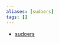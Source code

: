 ```yaml
---
aliases: [sudoers]
tags: []
---
```


- [sudoers](https://www.digitalocean.com/community/tutorials/how-to-edit-the-sudoers-file-ru)